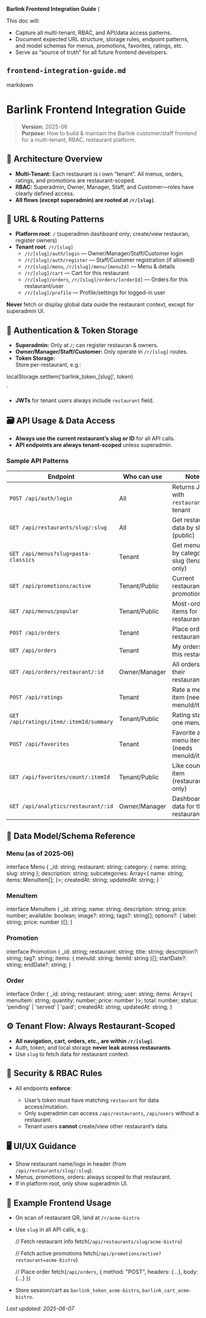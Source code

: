 **Barlink Frontend Integration Guide** (

This doc will:

* Capture all multi-tenant, RBAC, and API/data access patterns.
* Document expected URL structure, storage rules, endpoint patterns, and model schemas for menus, promotions, favorites, ratings, etc.
* Serve as “source of truth” for all future frontend developers.


## `frontend-integration-guide.md`

markdown
# Barlink Frontend Integration Guide

> **Version:** 2025-06  
> **Purpose:** How to build & maintain the Barlink customer/staff frontend for a multi-tenant, RBAC, restaurant platform.


## 🔑 Architecture Overview

- **Multi-Tenant:** Each restaurant is i own “tenant”. All menus, orders, ratings, and promotions are restaurant-scoped.
- **RBAC:** Superadmin, Owner, Manager, Staff, and Customer—roles have clearly defined access.
- **All flows (except superadmin) are rooted at `/r/[slug]`**.


## 🧭 URL & Routing Patterns

- **Platform root**: `/` (superadmin dashboard only; create/view restauran, register owners)
- **Tenant root**: `/r/[slug]`
  - `/r/[slug]/auth/login` — Owner/Manager/Staff/Customer login
  - `/r/[slug]/auth/register` — Staff/Customer registration (if allowed)
  - `/r/[slug]/menu`, `/r/[slug]/menu/[menuId]` — Menu & details
  - `/r/[slug]/cart` — Cart for this restaurant
  - `/r/[slug]/orders`, `/r/[slug]/orders/[orderId]` — Orders for this restaurant/user
  - `/r/[slug]/profile` — Profile/settings for logged-in user

**Never** fetch or display global data ouide the restaurant context, except for superadmin UI.


## 🔐 Authentication & Token Storage

- **Superadmin:** Only at `/`; can register restauran & owners.
- **Owner/Manager/Staff/Customer:** Only operate in `/r/[slug]` routes.
- **Token Storage:**  
  Store per-restaurant, e.g.:  


localStorage.setItem('barlink\_token\_\[slug]', token)

`
- **JWTs** for tenant users always include `restaurant` field.


## 🗃️ API Usage & Data Access

- **Always use the current restaurant’s slug or ID** for all API calls.
- **API endpoints are always tenant-scoped** unless superadmin.

### **Sample API Patterns**

| Endpoint                                | Who can use      | Notes                                      |
|------------------------------------------|------------------|---------------------------------------------|
| `POST /api/auth/login`                   | All              | Returns JWT with `restaurant` if tenant     |
| `GET /api/restaurants/slug/:slug`        | All              | Get restaurant data by slug (public)        |
| `GET /api/menus?slug=pasta-classics`     | Tenant           | Get menu(s) by category slug (tenant only)  |
| `GET /api/promotions/active`             | Tenant/Public    | Current restaurant’s promotions             |
| `GET /api/menus/popular`                 | Tenant/Public    | Most-ordered items for this restaurant      |
| `POST /api/orders`                       | Tenant           | Place order in restaurant                   |
| `GET /api/orders`                        | Tenant           | My orders in this restaurant                |
| `GET /api/orders/restaurant/:id`         | Owner/Manager    | All orders for their restaurant             |
| `POST /api/ratings`                      | Tenant           | Rate a menu item (needs menuId/itemId)      |
| `GET /api/ratings/item/:itemId/summary`  | Tenant/Public    | Rating stats for one menu item              |
| `POST /api/favorites`                    | Tenant           | Favorite a menu item (needs menuId/itemId)  |
| `GET /api/favorites/count/:itemId`       | Tenant/Public    | Like count for item (restaurant only)       |
| `GET /api/analytics/restaurant/:id`      | Owner/Manager    | Dashboard data for their restaurant         |


## 🧩 Data Model/Schema Reference

### **Menu (as of 2025-06)**

interface Menu {
_id: string;
restaurant: string;
category: { name: string; slug: string };
description: string;
subcategories: Array<{
  name: string;
  items: MenuItem[];
}>;
createdAt: string;
updatedAt: string;
}
`

### **MenuItem**


interface MenuItem {
  _id: string;
  name: string;
  description: string;
  price: number;
  available: boolean;
  image?: string;
  tags?: string[];
  options?: { label: string; price: number }[];
}


### **Promotion**


interface Promotion {
  _id: string;
  restaurant: string;
  title: string;
  description?: string;
  tag?: string;
  items: { menuId: string; itemId: string }[];
  startDate?: string;
  endDate?: string;
}


### **Order**


interface Order {
  _id: string;
  restaurant: string;
  user: string;
  items: Array<{ menuItem: string; quantity: number; price: number }>;
  total: number;
  status: 'pending' | 'served' | 'paid';
  createdAt: string;
  updatedAt: string;
}



## ⚙️ Tenant Flow: Always Restaurant-Scoped

* **All navigation, cart, orders, etc., are within `/r/[slug]`**.
* Auth, token, and local storage **never leak across restaurants**.
* Use `slug` to fetch data for restaurant context.


## 🛑 Security & RBAC Rules

* All endpoints **enforce**:

  * User’s token must have matching `restaurant` for data access/mutation.
  * Only superadmin can access `/api/restaurants`, `/api/users` without a restaurant.
  * Tenant users **cannot** create/view other restaurant’s data.


## 🖥️ UI/UX Guidance

* Show restaurant name/logo in header (from `/api/restaurants/slug/:slug`).
* Menus, promotions, orders: always scoped to that restaurant.
* If in platform root, only show superadmin UI.


## 📝 Example Frontend Usage

* On scan of restaurant QR, land at `/r/acme-bistro`
* Use `slug` in all API calls, e.g.:

  
  // Fetch restaurant info
  fetch(`/api/restaurants/slug/acme-bistro`)

  // Fetch active promotions
  fetch(`/api/promotions/active?restaurant=acme-bistro`)

  // Place order
  fetch(`/api/orders`, { method: "POST", headers: {...}, body: {...} })
  
* Store session/cart as `barlink_token_acme-bistro`, `barlink_cart_acme-bistro`.




*Last updated: 2025-06-07*


